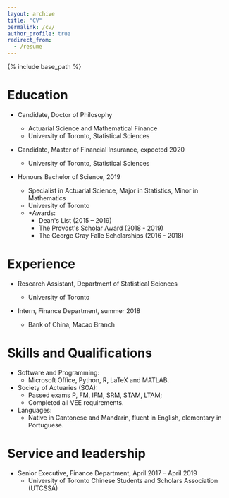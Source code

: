 ```yaml
---
layout: archive
title: "CV"
permalink: /cv/
author_profile: true
redirect_from:
  - /resume
---
```


{% include base_path %}

Education
======
* Candidate, Doctor of Philosophy
  * Actuarial Science and Mathematical Finance
  * University of Toronto, Statistical Sciences
  
* Candidate, Master of Financial Insurance, expected 2020
  * University of Toronto, Statistical Sciences
  
* Honours Bachelor of Science, 2019
  * Specialist in Actuarial Science, Major in Statistics, Minor in Mathematics
  * University of Toronto
  * *Awards:
    * Dean's List (2015 – 2019)
    * The Provost's Scholar Award (2018 - 2019)
    * The George Gray Falle Scholarships (2016 - 2018)

Experience
======
* Research Assistant, Department of Statistical Sciences
  * University of Toronto

* Intern, Finance Department, summer 2018
  * Bank of China, Macao Branch
  
Skills and Qualifications
======
* Software and Programming:
  * Microsoft Office, Python, R, LaTeX and MATLAB.
* Society of Actuaries (SOA):
  * Passed exams P, FM, IFM, SRM, STAM, LTAM;
  * Completed all VEE requirements.
* Languages:
  * Native in Cantonese and Mandarin, fluent in English, elementary in Portuguese.
  
Service and leadership
======
* Senior Executive, Finance Department, April 2017 – April 2019
  * University of Toronto Chinese Students and Scholars Association (UTCSSA)

